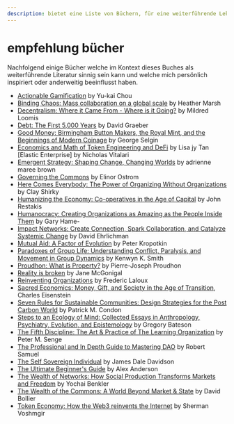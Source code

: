 ```yaml
---
description: bietet eine Liste von Büchern, für eine weiterführende Lektüre
---
```


# empfehlung bücher

Nachfolgend einige Bücher welche im Kontext dieses Buches als weiterführende Literatur sinnig sein kann und welche mich persönlich inspiriert oder anderweitig beeinflusst haben.

* [Actionable Gamification](https://daominds.io/bkactionablegamification) by Yu-kai Chou&#x20;
* [Binding Chaos: Mass collaboration on a global scale](https://daominds.io/bkmasscollaborationonaglobalscale) by Heather Marsh&#x20;
* [Decentralism: Where it Came From - Where is it Going?](https://daominds.io/bkdecentralismwhereisitgoing) by Mildred Loomis&#x20;
* [Debt: The First 5,000 Years](https://daominds.io/bkdeptthefirst500years) by David Graeber&#x20;
* [Good Money: Birmingham Button Makers, the Royal Mint, and the Beginnings of Modern Coinage](https://daominds.io/bkgoodmoney) by George Selgin&#x20;
* [Economics and Math of Token Engineering and DeFi](https://daominds.io/bkeconomicsandmathoftoken) by Lisa jy Tan \[Elastic Enterprise] by Nicholas Vitalari&#x20;
* [Emergent Strategy: Shaping Change, Changing Worlds](https://daominds.io/bkelasticenterprise) by adrienne maree brown&#x20;
* [Governing the Commons](https://daominds.io/bkgoverningthecommons) by Elinor Ostrom&#x20;
* [Here Comes Everybody: The Power of Organizing Without Organizations](https://daominds.io/bkherecomeseverybody) by Clay Shirky
* [Humanizing the Economy: Co-operatives in the Age of Capital](https://daominds.io/bkhumanizingtheeconomy) by John Restakis&#x20;
* [Humanocracy: Creating Organizations as Amazing as the People Inside Them](https://daominds.io/bkhumanocracycreationorganizations) by Gary Hame-&#x20;
* [Impact Networks: Create Connection, Spark Collaboration, and Catalyze Systemic Change](https://daominds.io/bkimpactnetworkscreateconnection) by David Ehrlichman&#x20;
* [Mutual Aid: A Factor of Evolution](https://daominds.io/bkmutualaidafactorofevolution) by Peter Kropotkin&#x20;
* [Paradoxes of Group Life: Understanding Conflict, Paralysis, and Movement in Group Dynamics](https://daominds.io/bkparadoxesofgrouplife) by Kenwyn K. Smith
* [Proudhon: What is Property?](https://daominds.io/bkproudhonwhatisproperty) by Pierre-Joseph Proudhon&#x20;
* [Reality is broken](https://daominds.io/bkrealityisbroken) by Jane McGonigal&#x20;
* [Reinventing Organizations](https://daominds.io/bkreinventingorganizations) by Frederic Laloux&#x20;
* [Sacred Economics: Money, Gift, and Society in the Age of Transition](https://daominds.io/bksacredeconomicsmoneygiftandsociety), Charles Eisenstein&#x20;
* [Seven Rules for Sustainable Communities: Design Strategies for the Post Carbon World](https://daominds.io/bksevenrulesforsustainable) by Patrick M. Condon&#x20;
* [Steps to an Ecology of Mind: Collected Essays in Anthropology, Psychiatry, Evolution, and Epistemology](https://daominds.io/bkstepstoanecologyofmind) by Gregory Bateson&#x20;
* [The Fifth Discipline: The Art & Practice of The Learning Organization](https://daominds.io/bkthefifthdiscipline) by Peter M. Senge&#x20;
* [The Professional and In Depth Guide to Mastering DAO](https://daominds.io/bktheprofessionalandindepthguidetomasteringdao) by Robert Samuel&#x20;
* [The Self Sovereign Individual](https://daominds.io/bktheselfsovereignindividual) by James Dale Davidson&#x20;
* [The Ultimate Beginner's Guide](https://daominds.io/bktheultimatebeginnersguide) by Alex Anderson&#x20;
* [The Wealth of Networks: How Social Production Transforms Markets and Freedom](https://daominds.io/bkthewealthofnetworks) by Yochai Benkler&#x20;
* [The Wealth of the Commons: A World Beyond Market & State](https://daominds.io/bkthewelathofthecommons) by David Bollier&#x20;
* [Token Economy: How the Web3 reinvents the Internet](https://daominds.io/bktokeneconomyhowtheweb3reinventstheinternet) by Sherman Voshmgir
